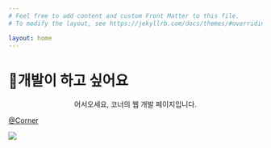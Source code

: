 ```yaml
---
# Feel free to add content and custom Front Matter to this file.
# To modify the layout, see https://jekyllrb.com/docs/themes/#overriding-theme-defaults

layout: home
---
```


# 🌱개발이 하고 싶어요

<center>어서오세요, 코너의 웹 개발 페이지입니다.</center>



[@Corner](https://github.com/Eight-Corner)



<img src="https://images.unsplash.com/photo-1537498425277-c283d32ef9db?ixid=MXwxMjA3fDB8MHxwaG90by1wYWdlfHx8fGVufDB8fHw%3D&ixlib=rb-1.2.1&auto=format&fit=crop&w=1357&q=80" aligin="center">


